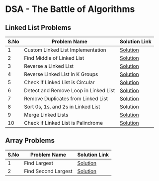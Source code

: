 # DSA - The Battle of Algorithms 

## Linked List Problems

| S.No | Problem Name                        | Solution Link                          |
|------|-------------------------------------|----------------------------------------|
| 1    | Custom Linked List Implementation   | [Solution](linkedlist/mylink.py)      |
| 2    | Find Middle of Linked List          | [Solution](linkedlist/middle_of_list.py) |
| 3    | Reverse a Linked List               | [Solution](linkedlist/reverse_linkedlist.py) |
| 4    | Reverse Linked List in K Groups     | [Solution](linkedlist/reverse_k_groups.py) |
| 5    | Check if Linked List is Circular    | [Solution](linkedlist/check_circular.py) |
| 6    | Detect and Remove Loop in Linked List| [Solution](linkedlist/detect_loop.py) |
| 7    | Remove Duplicates from Linked List  | [Solution](linkedlist/remove_duplicates.py) |
| 8    | Sort 0s, 1s, and 2s in Linked List  | [Solution](linkedlist/sort_0s_1s_2s_in_list.py) |
| 9    | Merge Linked Lists                  | [Solution](linkedlist/merge_ll.py) |
| 10   | Check if Linked List is Palindrome  | [Solution](linkedlist/check_pallindrome.py) |

## Array Problems

| S.No | Problem Name         | Solution Link                  |
|------|---------------------|-------------------------------|
| 1    | Find Largest        | [Solution](arrays/findlargest.py)     |
| 2    | Find Second Largest | [Solution](arrays/secondlargest.py)   |


